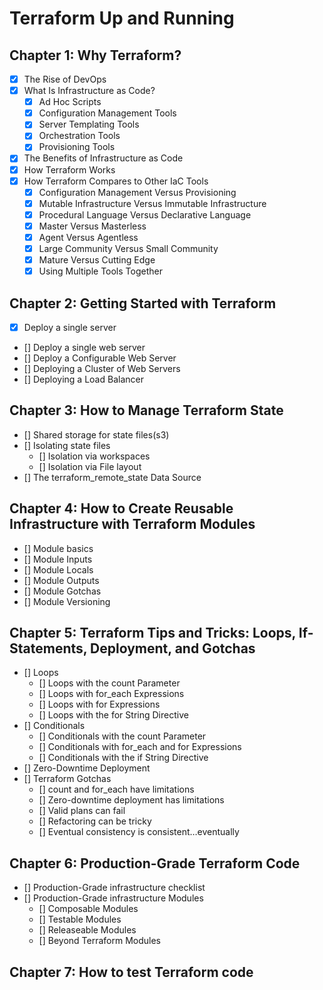 # Terraform Up and Running
## Chapter 1: Why Terraform?
- [x] The Rise of DevOps
- [x] What Is Infrastructure as Code?
    - [x] Ad Hoc Scripts
    - [x] Configuration Management Tools
    - [x] Server Templating Tools
    - [x] Orchestration Tools
    - [x] Provisioning Tools
- [x] The Benefits of Infrastructure as Code
- [x] How Terraform Works
- [x] How Terraform Compares to Other IaC Tools
    - [x] Configuration Management Versus Provisioning
    - [x] Mutable Infrastructure Versus Immutable Infrastructure
    - [x] Procedural Language Versus Declarative Language
    - [x] Master Versus Masterless
    - [x] Agent Versus Agentless
    - [x] Large Community Versus Small Community
    - [x] Mature Versus Cutting Edge
    - [x] Using Multiple Tools Together
## Chapter 2: Getting Started with Terraform
- [x] Deploy a single server
- [] Deploy a single web server
- [] Deploy a Configurable Web Server
- [] Deploying a Cluster of Web Servers
- [] Deploying a Load Balancer
## Chapter 3: How to Manage Terraform State
- [] Shared storage for state files(s3)
- [] Isolating state files 
    - [] Isolation via workspaces
    - [] Isolation via File layout
- [] The terraform_remote_state Data Source
## Chapter 4: How to Create Reusable Infrastructure with Terraform Modules
- [] Module basics
- [] Module Inputs
- [] Module Locals
- [] Module Outputs
- [] Module Gotchas
- [] Module Versioning
## Chapter 5: Terraform Tips and Tricks: Loops, If-Statements, Deployment, and Gotchas
- [] Loops
    - [] Loops with the count Parameter
    - [] Loops with for_each Expressions
    - [] Loops with for Expressions
    - [] Loops with the for String Directive
- [] Conditionals
    - [] Conditionals with the count Parameter
    - [] Conditionals with for_each and for Expressions
    - [] Conditionals with the if String Directive
- [] Zero-Downtime Deployment
- [] Terraform Gotchas
    - [] count and for_each have limitations
    - [] Zero-downtime deployment has limitations
    - [] Valid plans can fail
    - [] Refactoring can be tricky
    - [] Eventual consistency is consistent…eventually
## Chapter 6: Production-Grade Terraform Code
- [] Production-Grade infrastructure checklist
- [] Production-Grade infrastructure Modules
    - [] Composable Modules
    - [] Testable Modules
    - [] Releaseable Modules
    - [] Beyond Terraform Modules
## Chapter 7: How to test Terraform code
